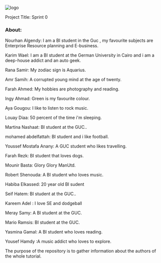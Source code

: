 ![logo](https://thumb.ibb.co/e5V2vn/tut_logo.png)

Project Title:
Sprint 0

### About:


Nourhan Algendy: I am a BI student in the Guc , my favourite subjects are Enterprise Resource planning and E-business.

Karim Wael: I am a BI student at the German University in Cairo and i am a deep-house addict and an auto geek. 

Rana Samir: My zodiac sign is Aquarius.

Amr Samih: A corrupted young mind at the age of twenty.

Farah Ahmed: My hobbies are photography and reading.

Ingy Ahmad: Green is my favourite colour.

Aya Gougou: I like to listen to rock music.

Louay Diaa: 50 percent of the time i'm sleeping.

Martina Nashaat: BI student at the GUC..

mohamed abdelfattah: BI student and i like football.

Youssef Mostafa Anany: A GUC student who likes travelling.

Farah Rezk: BI student that loves dogs.

Mounir Basta: Glory Glory ManUtd.

Robert Shenouda: A BI student who loves music.

Habiba Elkassed: 20 year old BI sudent 

Seif Hatem: BI student at the GUC..

Kareem Adel : I love SE and dodgeball

Meray Samy: A BI student at the GUC.

Mario Ramsis: BI student at the GUC.

Yasmina Gamal: A BI student who loves reading.

Yousef Hamdy :A music addict who loves to explore.

The purpose of the repository is to gather information about the authors of the whole tutorial.

